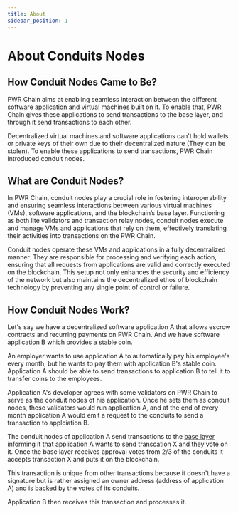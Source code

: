 ```yaml
---
title: About
sidebar_position: 1
---
```


# About Conduits Nodes

## How Conduit Nodes Came to Be?

PWR Chain aims at enabling seamless interaction between the different software application and virtual machines built on it. To enable that, PWR Chain gives these applications to send transactions to the base layer, and through it send transactions to each other. 

Decentralized virtual machines and software applications can't hold wallets or private keys of their own due to their decentralized nature (They can be stolen). To enable these applications to send transactions, PWR Chain introduced conduit nodes.

## What are Conduit Nodes?

In PWR Chain, conduit nodes play a crucial role in fostering interoperability and ensuring seamless interactions between various virtual machines (VMs), software applications, and the blockchain’s base layer. Functioning as both lite validators and transaction relay nodes, conduit nodes execute and manage VMs and applications that rely on them, effectively translating their activities into transactions on the PWR Chain.

Conduit nodes operate these VMs and applications in a fully decentralized manner. They are responsible for processing and verifying each action, ensuring that all requests from applications are valid and correctly executed on the blockchain. This setup not only enhances the security and efficiency of the network but also maintains the decentralized ethos of blockchain technology by preventing any single point of control or failure.

## How Conduit Nodes Work?
Let's say we have a decentralized software application A that allows escrow contracts and recurring payments on PWR Chain. And we have software application B which provides a stable coin.

An employer wants to use application A to automatically pay his employee's every month, but he wants to pay them with application B's stable coin. Application A should be able to send transactions to application B to tell it to transfer coins to the employees.

Application A's developer agrees with some validators on PWR Chain to serve as the conduit nodes of his application. Once he sets them as conduit nodes, these validators would run application A, and at the end of every month application A would emit a request to the conduits to send a transaction to applciation B.

The conduit nodes of application A send transactions to the [base layer](/pwrchain/architecture-of-pwr-chain/base-layer) informing it that application A wants to send transcation X and they vote on it. Once the base layer receives approval votes from 2/3 of the conduits it accepts transaction X and puts it on the blockchain.

This transaction is unique from other transactions because it doesn't have a signature but is rather assigned an owner address (address of application A) and is backed by the votes of its conduits.

Application B then receives this transaction and processes it.
